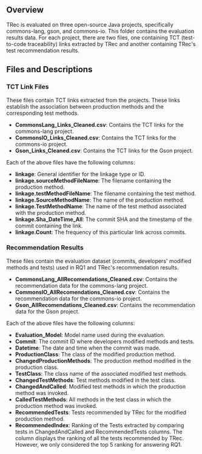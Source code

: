 ## Overview

TRec is evaluated on three open-source Java projects, specifically commons-lang, gson, and commons-io.
This folder contains the evaluation results data. For each project, 
there are two files, one containing TCT (test-to-code traceability) links extracted by TRec and another containing TRec's test recommendation results.

## Files and Descriptions

### TCT Link Files

These files contain TCT links extracted from the projects. These links establish the association between production methods and the corresponding test methods.

- **CommonsLang_Links_Cleaned.csv**: Contains the TCT links for the commons-lang project.
- **CommonsIO_Links_Cleaned.csv**: Contains the TCT links for the commons-io project.
- **Gson_Links_Cleaned.csv**: Contains the TCT links for the Gson project.

Each of the above files have the following columns:

- **linkage**: General identifier for the linkage type or ID.
- **linkage.sourceMethodFileName**: The filename containing the production method.
- **linkage.testMethodFileName**: The filename containing the test method.
- **linkage.SourceMethodName**: The name of the production method.
- **linkage.TestMethodName**: The name of the test method associated with the production method.
- **linkage.Sha_DateTime_All**: The commit SHA and the timestamp of the commit containing the link.
- **linkage.Count**: The frequency of this particular link across commits.


### Recommendation Results

These files contain the evaluation dataset (commits, developers' modified methods and tests) used in RQ1 and TRec's recommendation results.

- **CommonsLang_AllRecomendations_Cleaned.csv**: Contains the recommendation data for the commons-lang project.
- **CommonsIO_AllRecomendations_Cleaned.csv**: Contains the recommendation data for the commons-io project.
- **Gson_AllRecomendations_Cleaned.csv**: Contains the recommendation data for the Gson project.

Each of the above files have the following columns:

- **Evaluation_Model**: Model name used during the evaluation.
- **Commit**: The commit ID where developers modified methods and tests.
- **Datetime**: The date and time when the commit was made.
- **ProductionClass**: The class of the modified production method.
- **ChangedProductionMethods**: The production method modified in the production class.
- **TestClass**: The class name of the associated modified test methods.
- **ChangedTestMethods**: Test methods modified in the test class.
- **ChangedAndCalled**: Modified test methods in which the production method was invoked.
- **CalledTestMethods**: All methods in the test class in which the production method was invoked.
- **RecommendedTests**: Tests recommended by TRec for the modified production method.
- **RecommendedIndex**: Ranking of the Tests extracted by comparing tests in ChangedAndCalled and RecommendedTests columns.
The column displays the ranking of all the tests recommended by TRec. 
However, we only considered the top 5 ranking for answering RQ1.  

